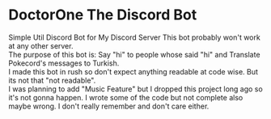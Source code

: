 # DoctorOne The Discord Bot
Simple Util Discord Bot for My Discord Server
This bot probably won't work at any other server.<br>
The purpose of this bot is: Say "hi" to people whose said "hi" and Translate Pokecord's messages to Turkish.<br>
I made this bot in rush so don't expect anything readable at code wise. But its not that "not readable".<br>
I was planning to add "Music Feature" but I dropped this project long ago so it's not gonna happen. I wrote some of the code but not complete also maybe wrong. I don't really remember and don't care either.
